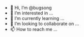 - 👋 Hi, I’m @bugsong
- 👀 I’m interested in ...
- 🌱 I’m currently learning ...
- 💞️ I’m looking to collaborate on ...
- 📫 How to reach me ...

<!---
bugsong/bugsong is a ✨ special ✨ repository because its `README.md` (this file) appears on your GitHub profile.
You can click the Preview link to take a look at your changes.
--->
